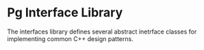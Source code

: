 # Pg Interface Library

The interfaces library defines several abstract inetrface classes for implementing common C++ design patterns.

